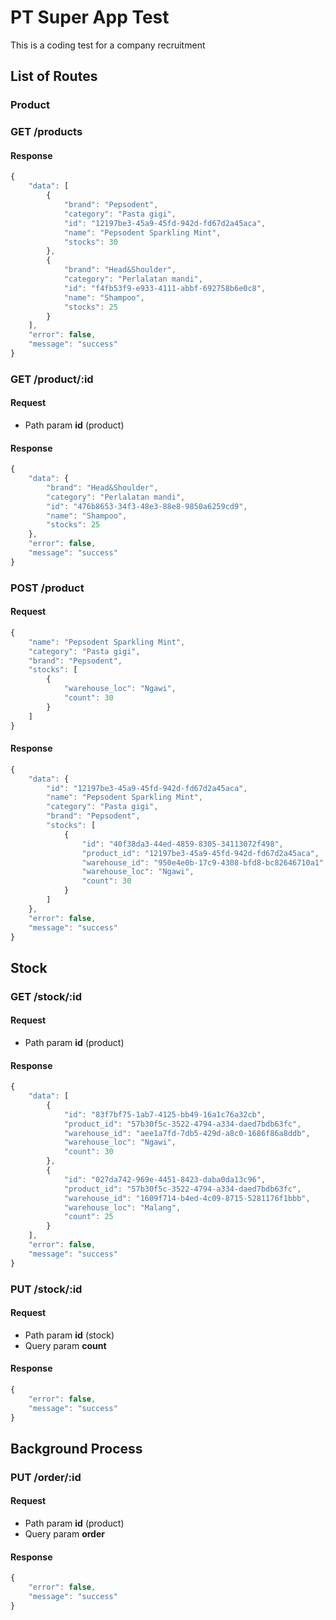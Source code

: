 # PT Super App Test
This is a coding test for a company recruitment
## List of Routes

### Product
### GET /products
#### Response
```javascript
{
    "data": [
        {
            "brand": "Pepsodent",
            "category": "Pasta gigi",
            "id": "12197be3-45a9-45fd-942d-fd67d2a45aca",
            "name": "Pepsodent Sparkling Mint",
            "stocks": 30
        },
        {
            "brand": "Head&Shoulder",
            "category": "Perlalatan mandi",
            "id": "f4fb53f9-e933-4111-abbf-692758b6e0c8",
            "name": "Shampoo",
            "stocks": 25
        }
    ],
    "error": false,
    "message": "success"
}
```

### GET /product/:id
#### Request
* Path param __id__ (product)
#### Response
```javascript
{
    "data": {
        "brand": "Head&Shoulder",
        "category": "Perlalatan mandi",
        "id": "476b8653-34f3-48e3-88e8-9850a6259cd9",
        "name": "Shampoo",
        "stocks": 25
    },
    "error": false,
    "message": "success"
}
```

### POST /product
#### Request
```javascript
{
    "name": "Pepsodent Sparkling Mint",
    "category": "Pasta gigi",
    "brand": "Pepsodent",
    "stocks": [
        {
            "warehouse_loc": "Ngawi",
            "count": 30
        }
    ]
}
```
#### Response
```javascript
{
    "data": {
        "id": "12197be3-45a9-45fd-942d-fd67d2a45aca",
        "name": "Pepsodent Sparkling Mint",
        "category": "Pasta gigi",
        "brand": "Pepsodent",
        "stocks": [
            {
                "id": "40f38da3-44ed-4859-8305-34113072f498",
                "product_id": "12197be3-45a9-45fd-942d-fd67d2a45aca",
                "warehouse_id": "950e4e0b-17c9-4308-bfd8-bc82646710a1",
                "warehouse_loc": "Ngawi",
                "count": 30
            }
        ]
    },
    "error": false,
    "message": "success"
}
```

## Stock
### GET /stock/:id
#### Request
* Path param __id__ (product)
#### Response
```javascript
{
    "data": [
        {
            "id": "83f7bf75-1ab7-4125-bb49-16a1c76a32cb",
            "product_id": "57b30f5c-3522-4794-a334-daed7bdb63fc",
            "warehouse_id": "aee1a7fd-7db5-429d-a8c0-1686f86a8ddb",
            "warehouse_loc": "Ngawi",
            "count": 30
        },
        {
            "id": "027da742-969e-4451-8423-daba0da13c96",
            "product_id": "57b30f5c-3522-4794-a334-daed7bdb63fc",
            "warehouse_id": "1609f714-b4ed-4c09-8715-5281176f1bbb",
            "warehouse_loc": "Malang",
            "count": 25
        }
    ],
    "error": false,
    "message": "success"
}
```
### PUT /stock/:id
#### Request
* Path param __id__ (stock)
* Query param __count__
#### Response
```javascript
{
    "error": false,
    "message": "success"
}
```

## Background Process
### PUT /order/:id
#### Request
* Path param __id__ (product)
* Query param __order__
#### Response
```javascript
{
    "error": false,
    "message": "success"
}
```
